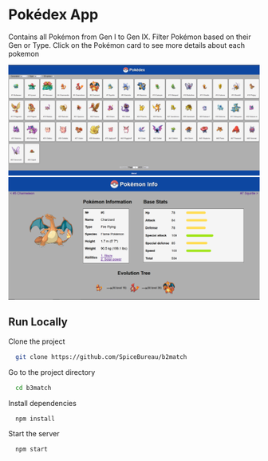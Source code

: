 # Pokédex App

Contains all Pokémon from Gen I to Gen IX. Filter Pokémon based on their Gen or Type.
Click on the Pokémon card to see more details about each pokemon

<img loading="lazy" width="600px" src="./public/mainpage.PNG" alt="mainmenu" />
<img loading="lazy" width="600px" src="./public/infopage.PNG" alt="infopage" />

## Run Locally

Clone the project

```bash
  git clone https://github.com/SpiceBureau/b2match
```

Go to the project directory

```bash
  cd b3match
```

Install dependencies

```bash
  npm install
```

Start the server

```bash
  npm start
```
